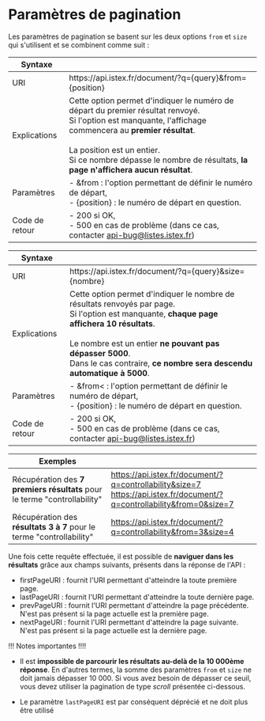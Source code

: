 # Paramètres de pagination

Les paramètres de pagination se basent sur les deux options `from` et `size` qui s'utilisent et se combinent comme suit :

| Syntaxe | |
|------------ | ------------- |
| URI | https&#58;//api.istex.fr/document/?q={query}&from={position} |
| Explications | Cette option permet d'indiquer le numéro de départ du premier résultat renvoyé.<br>Si l'option est manquante, l'affichage commencera au **premier résultat**.<br><br>La position est un entier.<br>Si ce nombre dépasse le nombre de résultats, **la page n'affichera aucun résultat**.|
| Paramètres | - &from : l'option permettant de définir le numéro de départ,<br>- {position} : le numéro de départ en question. |
| Code de retour | - 200 si OK, <br> - 500 en cas de problème (dans ce cas, contacter <api-bug@listes.istex.fr>) |

| Syntaxe | |
|------------ | ------------- |
| URI | https&#58;//api.istex.fr/document/?q={query}&size={nombre} |
| Explications | Cette option permet d'indiquer le nombre de résultats renvoyés par page.<br>Si l'option est manquante, **chaque page affichera 10 résultats**.<br><br>Le nombre est un entier **ne pouvant pas dépasser 5000**.<br>Dans le cas contraire, **ce nombre sera descendu automatique à 5000**.|
| Paramètres | - &from< : l'option permettant de définir le numéro de départ,<br>- {position} : le numéro de départ en question. |
| Code de retour | - 200 si OK, <br> - 500 en cas de problème (dans ce cas, contacter <api-bug@listes.istex.fr>) |

| Exemples | |
| -------- | ------- |
| Récupération des **7 premiers résultats** pour le terme "controllability" | <a href="https://api.istex.fr/document/?q=controllability&size=7">https://api.istex.fr/document/?q=controllability&size=7</a><br><a href="https://api.istex.fr/document/?q=controllability&from=0&size=7">https://api.istex.fr/document/?q=controllability&from=0&size=7</a> |
| Récupération des **résultats 3 à 7** pour le terme "controllability" | <a href="https://api.istex.fr/document/?q=controllability&from=3&size=4">https://api.istex.fr/document/?q=controllability&from=3&size=4</a> |

Une fois cette requête effectuée, il est possible de **naviguer dans les résultats** grâce aux champs suivants, présents dans la réponse de l'API :

  * firstPageURI : fournit l'URI permettant d'atteindre la toute première page.
  * lastPageURI : fournit l'URI permettant d'atteindre la toute dernière page.
  * prevPageURI : fournit l'URI permettant d'atteindre la page précédente. N'est pas présent si la page actuelle est la première page.
  * nextPageURI : fournit l'URI permettant d'atteindre la page suivante. N'est pas présent si la page actuelle est la dernière page.

!!! Notes importantes !!!! 

  * Il est **impossible de parcourir les résultats au-delà de la 10 000ème réponse**. En d'autres termes, la somme des paramètres `from` et `size` ne doit jamais dépasser 10 000. Si vous avez besoin de dépasser ce seuil, vous devez utiliser la pagination de type *scroll* présentée ci-dessous.

  * Le paramètre `lastPageURI` est par conséquent déprécié et ne doit plus être utilisé

